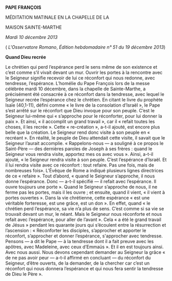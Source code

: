 **PAPE FRANÇOIS**

MÉDITATION MATINALE EN LA CHAPELLE DE LA

MAISON SAINTE-MARTHE

*Mardi 10 décembre 2013*

( *L'Osservatore Romano*, *Édition hebdomadaire n° 51 du 19 décembre 2013*)

**Quand Dieu recrée**

Le chrétien qui perd l’espérance perd le sens même de son existence et c’est comme s’il vivait devant un mur. Ouvrir les portes à la rencontre avec le Seigneur signifie recevoir de lui ce réconfort qui nous redonne, avec tendresse, l’espérance. L’homélie du Pape François lors de la messe célébrée mardi 10 décembre, dans la chapelle de Sainte-Marthe, a précisément été consacrée à ce réconfort dans la tendresse, avec lequel le Seigneur recrée l’espérance chez le chrétien. En citant le livre du prophète Isaïe (40,1-11), défini comme « le livre de la consolation d’Israël », le Pape s’est arrêté sur le réconfort que Dieu invoque pour son peuple. C’est le Seigneur lui-même qui « s’approche pour le réconforter, pour lui donner la paix ». Et ainsi, « il accomplit un grand travail », car il « refait toutes les choses, il les recrée ». Cette « re-création », a-t-il ajouté, est encore plus belle que la création. Le Seigneur rend donc visite à son peuple en « recréant ». En réalité, le peuple de Dieu attendait cette visite, il savait que le Seigneur l’aurait accomplie. « Rappelons-nous — a souligné à ce propos le Saint-Père — des dernières paroles de Joseph à ses frères : quand le Seigneur vous rendra visite, apportez mes os avec vous ». Ainsi, a-t-il ajouté, « le Seigneur rendra visite à son peuple. C’est l’espérance d’Israël. Et il lui rendra visite avec ce réconfort : tout refaire. Pas une fois, mais de nombreuses fois». L’Évêque de Rome a indiqué plusieurs lignes directrices de ce « refaire ». Tout d’abord, « quand le Seigneur s’approche, il nous donne l’espérance. Donc — a-t-il spécifié — il refait avec l’espérance. Il ouvre toujours une porte ». Quand le Seigneur s’approche de nous, il ne ferme pas les portes, mais il les ouvre ; et ensuite, quand il vient, « il vient à portes ouvertes ». Dans la vie chrétienne, cette espérance « est une véritable forteresse, est une grâce, est un don ». En effet, quand « le chrétien perd l’espérance, sa vie n’a plus de sens. C’est comme si sa vie se trouvait devant un mur, le néant. Mais le Seigneur nous réconforte et nous refait avec l’espérance, pour aller de l’avant ». Cela « a été le grand travail de Jésus » pendant les quarante jours qui s’écoulent entre la résurrection et l’ascension : « Réconforter les disciples, s’approcher et apporter le réconfort, s’approcher et donner l’espérance, s'approcher avec tendresse. Pensons — a dit le Pape — à la tendresse dont il a fait preuve avec les apôtres, avec Madeleine, avec ceux d’Emmaüs ». Et il en est toujours ainsi. Avec nous aussi. Nous devons cependant demander au Seigneur la grâce « de ne pas avoir peur — a-t-il affirmé en concluant — du réconfort du Seigneur, d’être ouverts, de la demander, de la chercher car c’est un réconfort qui nous donnera l’espérance et qui nous fera sentir la tendresse de Dieu le Père ».